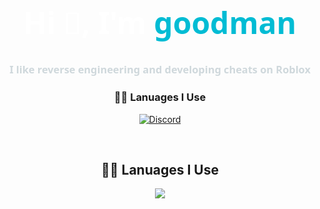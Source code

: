 <h1 align="center" style="color:#fff;font-family:Segoe UI,Roboto,sans-serif;font-size:3rem;">
  Hi 👋, I'm <span style="color:#00bcd4;">goodman</span>
</h1>
<h3 align="center" style="color:#cfd8dc;font-family:Segoe UI,Roboto,sans-serif;">
  I like reverse engineering and developing cheats on Roblox
</h3>

<h3 align="center">👨‍💻 Lanuages I Use</h3>
<p align="center">
  <a href="https://discord.com/users/1276198495425925130" target="_blank">
    <img src="https://img.shields.io/badge/Discord-7289DA?style=for-the-badge&logo=discord&logoColor=white" alt="Discord" />
  </a>
</p>

<br>
<h2 align="center">👨‍💻 Lanuages I Use</h2>
<p align="center">
  <a href="https://skillicons.dev">
    <img src="https://skillicons.dev/icons?i=python,golang,js,vscode,c,cpp,cs,html,css" />
  </a>
</p>
<br>

